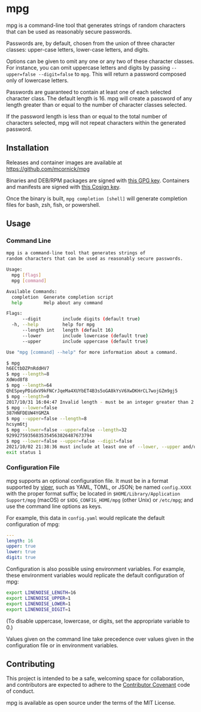 # mpg

mpg is a command-line tool that generates strings of
random characters that can be used as reasonably secure passwords.

Passwords are, by default, chosen from the union of three character
classes: upper-case letters, lower-case letters, and digits.

Options can be given to omit any one or any two of these character
classes. For instance, you can omit uppercase letters and digits by
passing `--upper=false --digit=false` to `mpg`. This will
return a password composed only of lowercase letters.

Passwords are guaranteed to contain at least one of each selected
character class. The default length is 16. mpg will create
a password of any length greater than or equal to the number of
character classes selected.

If the password length is less than or equal to the total number of
characters selected, mpg will not repeat characters within
the generated password.

## Installation

Releases and container images are available at
https://github.com/mcornick/mpg

Binaries and DEB/RPM packages are signed with [this GPG
key](https://github.com/mcornick.gpg).
Containers and manifests are signed with [this Cosign
key](https://mcornick.github.io/cosign.pub).

Once the binary is built, `mpg completion [shell]` will generate
completion files for bash, zsh, fish, or powershell.

## Usage

### Command Line

```sh
mpg is a command-line tool that generates strings of
random characters that can be used as reasonably secure passwords.

Usage:
  mpg [flags]
  mpg [command]

Available Commands:
  completion  Generate completion script
  help        Help about any command

Flags:
      --digit        include digits (default true)
  -h, --help         help for mpg
      --length int   length (default 16)
      --lower        include lowercase (default true)
      --upper        include uppercase (default true)

Use "mpg [command] --help" for more information about a command.

$ mpg
h6ECtbDZPnRddHV7
$ mpg --length=8
XdWod8f8
$ mpg --length=64
QhESpeyPDidxV9kFNCrJqeMa4XUYbET4B3s5oGA8kYsV6XwDKHrCL7wojGZm9gj5
$ mpg --length=0
2017/10/31 16:04:47 Invalid length - must be an integer greater than 2
$ mpg --lower=false
387HNFDEUW4YGMZA
$ mpg --upper=false --length=8
hcsym6tj
$ mpg --lower=false --upper=false --length=32
92992759356835354563826487673794
$ mpg --lower=false --upper=false --digit=false
2021/10/02 21:38:36 must include at least one of --lower, --upper and/or --digit
exit status 1
```

### Configuration File

mpg supports an optional configuration file. It must be in a
format supported by [viper](https://github.com/spf13/viper), such as
YAML, TOML, or JSON; be named `config.XXXX` with the proper format
suffix; be located in `$HOME/Library/Application Support/mpg`
(macOS) or `$XDG_CONFIG_HOME/mpg` (other Unix) or
`/etc/mpg`; and use the command line options as keys.

For example, this data in `config.yaml` would replicate the default
configuration of mpg:

```yaml
---
length: 16
upper: true
lower: true
digit: true
```

Configuration is also possible using environment variables. For example,
these environment variables would replicate the default configuration of
mpg:

```sh
export LINENOISE_LENGTH=16
export LINENOISE_UPPER=1
export LINENOISE_LOWER=1
export LINENOISE_DIGIT=1
```

(To disable uppercase, lowercase, or digits, set the appropriate
variable to 0.)

Values given on the command line take precedence over values given in
the configuration file or in environment variables.

## Contributing

This project is intended to be a safe, welcoming space for
collaboration, and contributors are expected to adhere to the
[Contributor Covenant](https://www.contributor-covenant.org/) code of
conduct.

mpg is available as open source under the terms of the MIT
License.
